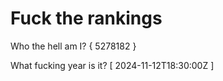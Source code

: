 # Fuck the rankings

Who the hell am I?
{ 5278182 }

What fucking year is it?
[ 2024-11-12T18:30:00Z ]

